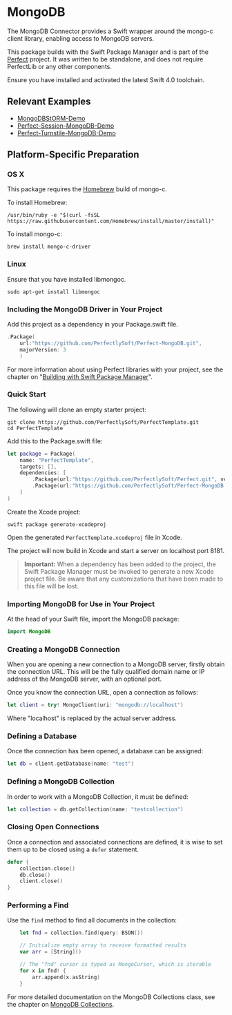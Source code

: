 # MongoDB
The MongoDB Connector provides a Swift wrapper around the mongo-c client library, enabling access to MongoDB servers.

This package builds with the Swift Package Manager and is part of the
[Perfect](https://github.com/PerfectlySoft/Perfect) project. It was written to
be standalone, and does not require PerfectLib or any other components.

Ensure you have installed and activated the latest Swift 4.0 toolchain.

## Relevant Examples

* [MongoDBStORM-Demo](https://github.com/PerfectExamples/MongoDBStORM-Demo)
* [Perfect-Session-MongoDB-Demo](https://github.com/PerfectExamples/Perfect-Session-MongoDB-Demo)
* [Perfect-Turnstile-MongoDB-Demo](https://github.com/PerfectExamples/Perfect-Turnstile-MongoDB-Demo)


## Platform-Specific Preparation

### OS X

This package requires the [Homebrew](http://brew.sh) build of mongo-c.

To install Homebrew:

```
/usr/bin/ruby -e "$(curl -fsSL https://raw.githubusercontent.com/Homebrew/install/master/install)"
```

To install mongo-c:

```
brew install mongo-c-driver
```

### Linux

Ensure that you have installed libmongoc.

```
sudo apt-get install libmongoc
```

### Including the MongoDB Driver in Your Project

Add this project as a dependency in your Package.swift file.

``` swift
.Package(
	url:"https://github.com/PerfectlySoft/Perfect-MongoDB.git", 
	majorVersion: 3
	)
```

For more information about using Perfect libraries with your project, see the chapter on "[Building with Swift Package Manager](https://github.com/PerfectlySoft/PerfectDocs/blob/master/guide/buildingWithSPM.md)".

### Quick Start

The following will clone an empty starter project:

```
git clone https://github.com/PerfectlySoft/PerfectTemplate.git
cd PerfectTemplate
```

Add this to the Package.swift file:

``` swift
let package = Package(
	name: "PerfectTemplate",
	targets: [],
	dependencies: [
		.Package(url:"https://github.com/PerfectlySoft/Perfect.git", versions: Version(0,0,0)..<Version(10,0,0)),
		.Package(url:"https://github.com/PerfectlySoft/Perfect-MongoDB.git", versions: Version(0,0,0)..<Version(10,0,0))
	]
)
```

Create the Xcode project:

```
swift package generate-xcodeproj
```

Open the generated `PerfectTemplate.xcodeproj` file in Xcode.

The project will now build in Xcode and start a server on localhost port 8181.

>   **Important:** When a dependency has been added to the project, the Swift Package Manager must be invoked to generate a new Xcode project file. Be aware that any customizations that have been made to this file will be lost.

### Importing MongoDB for Use in Your Project

At the head of your Swift file, import the MongoDB package:

``` swift
import MongoDB
```

### Creating a MongoDB Connection

When you are opening a new connection to a MongoDB server, firstly obtain the connection URL. This will be the fully qualified domain name or IP address of the MongoDB server, with an optional port. 

Once you know the connection URL, open a connection as follows:

``` swift
let client = try! MongoClient(uri: "mongodb://localhost")
```

Where "localhost" is replaced by the actual server address.

### Defining a Database

Once the connection has been opened, a database can be assigned:

``` swift
let db = client.getDatabase(name: "test")
```

### Defining a MongoDB Collection

In order to work with a MongoDB Collection, it must be defined:

``` swift
let collection = db.getCollection(name: "testcollection")
```

### Closing Open Connections

Once a connection and associated connections are defined, it is wise to set them up to be closed using a ```defer``` statement.

``` swift
defer {
    collection.close()
    db.close()
    client.close()
}
```
### Performing a Find

Use the ```find``` method to find all documents in the collection:

``` swift
    let fnd = collection.find(query: BSON())

    // Initialize empty array to receive formatted results
    var arr = [String]()

    // The "fnd" cursor is typed as MongoCursor, which is iterable
    for x in fnd! {
        arr.append(x.asString)
    }

```

For more detailed documentation on the MongoDB Collections class, see the chapter on [MongoDB Collections](https://github.com/PerfectlySoft/PerfectDocs/blob/master/guide/MongoDB-Collections.md).

